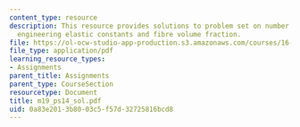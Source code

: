 ```yaml
---
content_type: resource
description: This resource provides solutions to problem set on number of independent
  engineering elastic constants and fibre volume fraction.
file: https://ol-ocw-studio-app-production.s3.amazonaws.com/courses/16-01-unified-engineering-i-ii-iii-iv-fall-2005-spring-2006/0a83e2013b8003c5f57d32725816bcd8_m19_ps14_sol.pdf
file_type: application/pdf
learning_resource_types:
- Assignments
parent_title: Assignments
parent_type: CourseSection
resourcetype: Document
title: m19_ps14_sol.pdf
uid: 0a83e201-3b80-03c5-f57d-32725816bcd8
---
```

